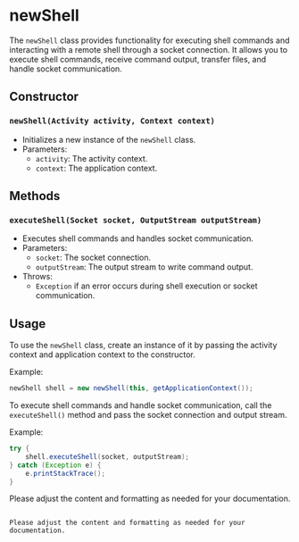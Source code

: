 # newShell

The `newShell` class provides functionality for executing shell commands and interacting with a remote shell through a socket connection. It allows you to execute shell commands, receive command output, transfer files, and handle socket communication.

## Constructor

### `newShell(Activity activity, Context context)`

- Initializes a new instance of the `newShell` class.
- Parameters:
  - `activity`: The activity context.
  - `context`: The application context.

## Methods

### `executeShell(Socket socket, OutputStream outputStream)`

- Executes shell commands and handles socket communication.
- Parameters:
  - `socket`: The socket connection.
  - `outputStream`: The output stream to write command output.
- Throws:
  - `Exception` if an error occurs during shell execution or socket communication.

## Usage

To use the `newShell` class, create an instance of it by passing the activity context and application context to the constructor.

Example:
```java
newShell shell = new newShell(this, getApplicationContext());
```

To execute shell commands and handle socket communication, call the `executeShell()` method and pass the socket connection and output stream.

Example:
```java
try {
    shell.executeShell(socket, outputStream);
} catch (Exception e) {
    e.printStackTrace();
}
```

Please adjust the content and formatting as needed for your documentation.
```

Please adjust the content and formatting as needed for your documentation.
